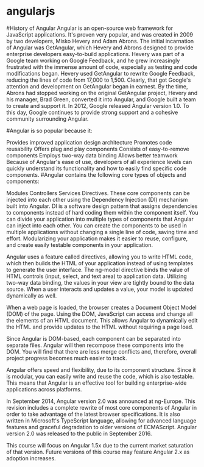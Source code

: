 # angularjs
#History of Angular
Angular is an open-source web framework for JavaScript applications. It's proven very popular, and was created in 2009 by two developers, Misko Hevery and Adam Abrons. The initial incarnation of Angular was GetAngular, which Hevery and Abrons designed to provide enterprise developers easy-to-build applications. Hevery was part of a Google team working on Google Feedback, and he grew increasingly frustrated with the immense amount of code, especially as testing and code modifications began. Hevery used GetAngular to rewrite Google Feedback, reducing the lines of code from 17,000 to 1,500. Clearly, that got Google's attention and development on GetAngular began in earnest. By the time, Abrons had stopped working on the original GetAngular project, Hevery and his manager, Brad Green, converted it into Angular, and Google built a team to create and support it. In 2012, Google released Angular version 1.0. To this day, Google continues to provide strong support and a cohesive community surrounding Angular.

#Angular is so popular because it:

Provides improved application design architecture
Promotes code reusability
Offers plug and play components
Consists of easy-to-remove components
Employs two-way data binding
Allows better teamwork
Because of Angular's ease of use, developers of all experience levels can quickly understand its functionality and how to easily find specific code components. 
#Angular contains the following core types of objects and components:

Modules
Controllers
Services
Directives.
These core components can be injected into each other using the Dependency Injection (DI) mechanism built into Angular. DI is a software design pattern that assigns dependencies to components instead of hard coding them within the component itself. You can divide your application into multiple types of components that Angular can inject into each other. You can create the components to be used in multiple applications without changing a single line of code, saving time and effort. Modularizing your application makes it easier to reuse, configure, and create easily testable components in your application.

Angular uses a feature called directives, allowing you to write HTML code, which then builds the HTML of your application instead of using templates to generate the user interface. The ng-model directive binds the value of HTML controls (input, select, and text area) to application data. Utilizing two-way data binding, the values in your view are tightly bound to the data source. When a user interacts and updates a value, your model is updated dynamically as well.

When a web page is loaded, the browser creates a Document Object Model (DOM) of the page. Using the DOM, JavaScript can access and change all the elements of an HTML document. This allows Angular to dynamically edit the HTML and provide updates to the HTML without requiring a page load.

Since Angular is DOM-based, each component can be separated into separate files. Angular will then recompose these components into the DOM. You will find that there are less merge conflicts and, therefore, overall project progress becomes much easier to track.

Angular offers speed and flexibility, due to its component structure. Since it is modular, you can easily write and reuse the code, which is also testable. This means that Angular is an effective tool for building enterprise-wide applications across platforms.

In September 2014, Angular version 2.0 was announced at ng-Europe. This revision includes a complete rewrite of most core components of Angular in order to take advantage of the latest browser specifications. It is also written in Microsoft's TypeScript language, allowing for advanced language features and graceful degradation to older versions of ECMAScript. Angular version 2.0 was released to the public in September 2016.

This course will focus on Angular 1.5x due to the current market saturation of that version. Future versions of this course may feature Angular 2.x as adoption increases.
